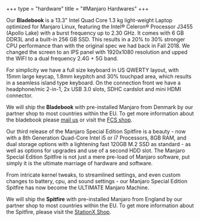 +++
type = "hardware"
title = "#Manjaro Hardwares"
+++

Our **Bladebook** is a 13.3" Intel Quad Core 1.3 kg light-weight Laptop optimized for Manjaro Linux, featuring the Intel® Celeron® Processor J3455 (Apollo Lake) with a burst frequency up to 2.30 GHz. It comes with 6 GB DDR3L and a built-in 256 GB SSD. This results in a 20% to 30% stronger CPU performance than with the original spec we had back in Fall 2018. We changed the screen to an IPS panel with 1920x1080 resolution and upped the WIFI to a dual frequency 2.4G + 5G band.

For simplicity we have a full size keyboard in US QWERTY layout, with 15mm large keycap, 1.8mm keypitch and 30% touchpad area, which results in a seamless island type keyboard. On the connection front we have a headphone/mic 2-in-1, 2x USB 3.0 slots, SDHC cardslot and mini HDMI connector.

We will ship the **Bladebook** with pre-installed Manjaro from Denmark by our partner shop to most countries within the EU. To get more information about the bladebook please [mail us](mailto:info-bladebook@manjaro.org) or visit the [FCS shop](https://linux-aarhus.dk/en/vare/manjaro-bladebook/).



Our third release of the Manjaro Special Edition Spitfire is a beauty - now with a 8th Generation Quad-Core Intel i5 or i7 Processors, 8GB RAM, and dual storage options with a lightening fast 120GB M.2 SSD as standard  - as well as options for upgrades and use of a second HDD slot. The Manjaro Special Edition Spitfire is not just a mere pre-load of Manjaro software, put simply it is the ultimate marriage of hardware and software.

From intricate kernel tweaks, to streamlined settings, and even custom changes to battery, cpu, and sound settings - our Manjaro Special Edition Spitfire has now become the ULTIMATE Manjaro Machine.

We will ship the **Spitfire** with pre-installed Manjaro from England by our partner shop to most countries within the EU. To get more information about the Spitfire, please visit the [StationX Shop](https://stationx.rocks/collections/laptops/products/manjaro-special-edition-spitfire).